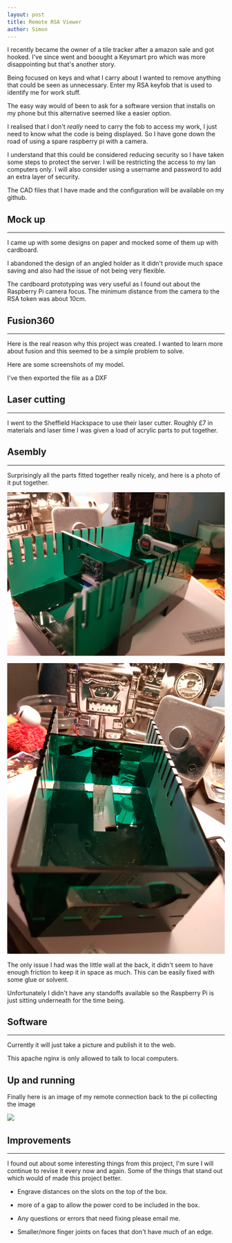 ```yaml
---
layout: post
title: Remote RSA Viewer
author: Simon
---
```


I recently became the owner of a tile tracker after a amazon sale and got hooked. I've since went and boought a Keysmart pro which was more disappointing but that's another story.

Being focused on keys and what I carry about I wanted to remove anything that could be seen as unnecessary. Enter my RSA keyfob that is used to identify me for work stuff.

The easy way would of been to ask for a software version that installs on my phone but this alternative seemed like a easier option.

I realised that I don't *really* need to carry the fob to access my work, I just need to know what the code is being displayed. So I have gone down the road of using a spare raspberry pi with a camera.

I understand that this could be considered reducing security so I have taken some steps to protect the server. I will be restricting the access to my lan computers only. I will also consider using a username and password to add an extra layer of security.

The CAD files that I have made and the configuration will be available on my github.



## Mock up
-----

I came up with some designs on paper and mocked some of them up with cardboard.

I abandoned the design of an angled holder as it didn't provide much space saving and also had the issue of not being very flexible.

The cardboard prototyping was very useful as I found out about the Raspberry Pi camera focus. The minimum distance from the camera to the RSA token was about 10cm.

## Fusion360
-----

Here is the real reason why this project was created. I wanted to learn more about fusion and this seemed to be a simple problem to solve.

Here are some screenshots of my model.

I've then exported the file as a DXF 

## Laser cutting
-----

I went to the Sheffield Hackspace to use their laser cutter. Roughly £7 in materials and laser time I was given a load of acrylic parts to put together.


## Asembly
-----

Surprisingly all the parts fitted together really nicely, and here is a photo of it put together.

![](../images/posts/2019-03-27-remoteRsaViewer/20190325_215741.jpg)

![](../images/posts/2019-03-27-remoteRsaViewer/20190325_215835.jpg)



The only issue I had was the little wall at the back, it didn't seem to have enough friction to keep it in space as much. This can be easily fixed with some glue or solvent.

Unfortunately I didn't have any standoffs available so the Raspberry Pi is just sitting underneath for the time being.



## Software
-----

Currently it will just take a picture and publish it to the web. 

This apache nginx is only allowed to talk to local computers.


## Up and running

Finally here is an image of my remote connection back to the pi collecting the image

![](../images/posts/2019-03-27-remoteRsaViewer/20190327_130023.jpg)


## Improvements
-----

I found out about some interesting things from this project, I'm sure I will continue to revise it every now and again. Some of the things that stand out which would of made this project better. 


* Engrave distances on the slots on the top of the box. 

* more of a gap to allow the power cord to be included in the box.

* Any questions or errors that need fixing please email me.

* Smaller/more finger joints on faces that don't have much of an edge. 